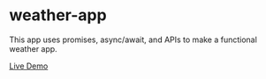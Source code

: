# weather-app

This app uses promises, async/await, and APIs to make a functional weather app. 

[Live Demo](https://jarguello1.github.io/weather-app/)
